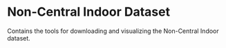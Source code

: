 # Non-Central Indoor Dataset
Contains the tools for downloading and visualizing the Non-Central Indoor dataset.
